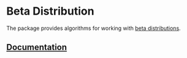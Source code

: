 # Beta Distribution

The package provides algorithms for working with [beta distributions][wiki].

## [Documentation][doc]

[wiki]: https://en.wikipedia.org/wiki/Beta_distribution

[doc]: http://godoc.org/github.com/ready-steady/probability/beta
